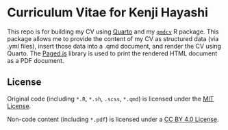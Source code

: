 # Curriculum Vitae for Kenji Hayashi

This repo is for building my CV using [Quarto](https://quarto.org/) and my [`qmdcv`](https://github.com/kthayashi/qmdcv) R package. This package allows me to provide the content of my CV as structured data (via .yml files), insert those data into a .qmd document, and render the CV using Quarto. The [Paged.js](https://pagedjs.org/) library is used to print the rendered HTML document as a PDF document.

## License

Original code (including `*.R`, `*.sh`, `.scss`, `*.qmd`) is licensed under the [MIT License](https://github.com/kthayashi/cv/blob/main/LICENSE-CODE).

Non-code content (including `*.pdf`) is licensed under a [CC BY 4.0 License](https://github.com/kthayashi/cv/blob/main/LICENSE).

